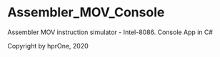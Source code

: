 # Assembler_MOV_Console
Assembler MOV instruction simulator - Intel-8086. Console App in C#

Copyright by hprOne, 2020